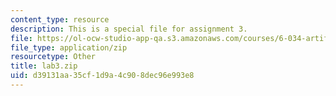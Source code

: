```yaml
---
content_type: resource
description: This is a special file for assignment 3.
file: https://ol-ocw-studio-app-qa.s3.amazonaws.com/courses/6-034-artificial-intelligence-fall-2010/d39131aa35cf1d9a4c908dec96e993e8_lab3.zip
file_type: application/zip
resourcetype: Other
title: lab3.zip
uid: d39131aa-35cf-1d9a-4c90-8dec96e993e8
---
```

